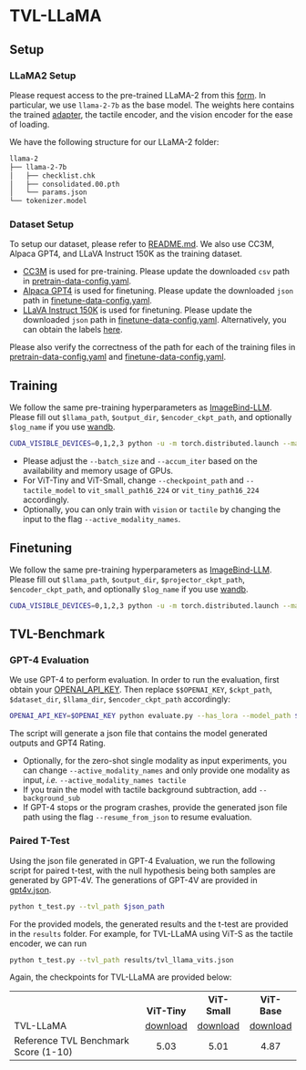 # TVL-LLaMA
## Setup 
### LLaMA2 Setup
Please request access to the pre-trained LLaMA-2 from this [form](https://llama.meta.com/llama-downloads/). In particular, we use `llama-2-7b` as the base model. The weights here contains the trained [adapter](https://arxiv.org/abs/2309.03905), the tactile encoder, and the vision encoder for the ease of loading. 

We have the following structure for our LLaMA-2 folder:
```bash 
llama-2
├── llama-2-7b
│   ├── checklist.chk
│   ├── consolidated.00.pth
│   └── params.json
└── tokenizer.model
```

### Dataset Setup 
To setup our dataset, please refer to [README.md](../README.md). We also use CC3M, Alpaca GPT4, and LLaVA Instruct 150K as the training dataset. 
- [CC3M](https://huggingface.co/datasets/liuhaotian/LLaVA-CC3M-Pretrain-595K) is used for pre-training. Please update the downloaded `csv` path in [pretrain-data-config.yaml](exps/pretrain-data-config.yaml). 
- [Alpaca GPT4](https://github.com/Instruction-Tuning-with-GPT-4/GPT-4-LLM/blob/main/data/alpaca_gpt4_data.json) is used for finetuning. Please update the downloaded `json` path in [finetune-data-config.yaml](exps/finetune-data-config.yaml). 
- [LLaVA Instruct 150K](https://huggingface.co/datasets/liuhaotian/LLaVA-Instruct-150K) is used for finetuning. Please update the downloaded `json` path in [finetune-data-config.yaml](exps/finetune-data-config.yaml). 
Alternatively, you can obtain the labels [here](https://huggingface.co/datasets/mlfu7/Touch-Vision-Language-Dataset/tree/main/labels). 

Please also verify the correctness of the path for each of the training files in [pretrain-data-config.yaml](exps/pretrain-data-config.yaml) and [finetune-data-config.yaml](exps/finetune-data-config.yaml).

## Training
We follow the same pre-training hyperparameters as [ImageBind-LLM](https://github.com/OpenGVLab/LLaMA-Adapter/tree/main/imagebind_LLM). Please fill out `$llama_path`, `$output_dir`, `$encoder_ckpt_path`, and optionally `$log_name` if you use [wandb](https://wandb.ai). 
```bash 
CUDA_VISIBLE_DEVICES=0,1,2,3 python -u -m torch.distributed.launch --master_port=1112 --nproc_per_node=4 --use_env main_pretrain.py --data_config exps/pretrain-data-config.yaml --batch_size 8 --seed 1 --epochs 150 --split_epoch 50 --warmup_epochs 5 --blr 1.0e-4 --weight_decay 0.05 --llama_path $llama_path --output_dir $output_dir --active_modality_names vision tactile --checkpoint_path $encoder_ckpt_path --tactile_model vit_base_patch16_224 --log_name $log_name --crop_tacvis
```
- Please adjust the `--batch_size` and `--accum_iter` based on the availability and memory usage of GPUs. 
- For ViT-Tiny and ViT-Small, change `--checkpoint_path` and `--tactile_model` to `vit_small_path16_224` or `vit_tiny_path16_224` accordingly. 
- Optionally, you can only train with `vision` or `tactile` by changing the input to the flag `--active_modality_names`. 

## Finetuning
We follow the same pre-training hyperparameters as [ImageBind-LLM](https://github.com/OpenGVLab/LLaMA-Adapter/tree/main/imagebind_LLM). Please fill out `$llama_path`, `$output_dir`, `$projector_ckpt_path`, `$encoder_ckpt_path`, and optionally `$log_name` if you use [wandb](https://wandb.ai). 

```bash 
CUDA_VISIBLE_DEVICES=0,1,2,3 python -u -m torch.distributed.launch --master_port=1112 --nproc_per_node=2 --use_env main_finetune.py --data_config exps/finetune-data-config.yaml --batch_size 2 --accum_iter 4 --llama_type llama-2-7b --epochs 4 --warmup_epochs 1 --blr 10e-4 --weight_decay 0.02 --llama_path $llama_path --output_dir $output_dir  --pretrained_path $projector_ckpt_path --active_modality_names tactile vision --checkpoint_path $encoder_ckpt_path --tactile_model vit_small_patch16_224 --log_name $log_name --crop_tacvis
```

## TVL-Benchmark
### GPT-4 Evaluation
We use GPT-4 to perform evaluation. In order to run the evaluation, first obtain your [OPENAI_API_KEY](https://platform.openai.com/api-keys). Then replace `$$OPENAI_KEY`, `$ckpt_path`, `$dataset_dir`, `$llama_dir`, `$encoder_ckpt_path` accordingly:
```bash
OPENAI_API_KEY=$OPENAI_KEY python evaluate.py --has_lora --model_path $ckpt_path --gpt --active_modality_names tactile vision --tactile_model vit_small_patch16_224 --checkpoint_path $encoder_ckpt_path --eval_datasets ssvtp hct --datasets_dir $dataset_dir --llama_dir $llama_dir --crop_tacvis
```
The script will generate a json file that contains the model generated outputs and GPT4 Rating.
- Optionally, for the zero-shot single modality as input experiments, you can change `--active_modality_names` and only provide one modality as input, *i.e.* `--active_modality_names tactile`
- If you train the model with tactile background subtraction, add `--background_sub`
- If GPT-4 stops or the program crashes, provide the generated json file path using the flag `--resume_from_json` to resume evaluation. 

### Paired T-Test
Using the json file generated in GPT-4 Evaluation, we run the following script for paired t-test, with the null hypothesis being both samples are generated by GPT-4V. The generations of GPT-4V are provided in [gpt4v.json](results/gpt4v.json). 
```bash 
python t_test.py --tvl_path $json_path
```
For the provided models, the generated results and the t-test are provided in the `results` folder. For example, for TVL-LLaMA using ViT-S as the tactile encoder, we can run 
```bash 
python t_test.py --tvl_path results/tvl_llama_vits.json
```

Again, the checkpoints for TVL-LLaMA are provided below:
<table><tbody>
<!-- START TABLE -->
<!-- TABLE HEADER -->
<th valign="bottom"></th>
<th valign="bottom">ViT-Tiny</th>
<th valign="bottom">ViT-Small</th>
<th valign="bottom">ViT-Base</th>
<!-- TABLE BODY -->
<tr><td align="left">TVL-LLaMA</td>
<td align="center"><a href='https://huggingface.co/mlfu7/Touch-Vision-Language-Models/resolve/main/ckpt/tvl_llama/tvl_llama_vittiny.pth?download=true'>download</a></td>
<td align="center"><a href='https://huggingface.co/mlfu7/Touch-Vision-Language-Models/resolve/main/ckpt/tvl_llama/tvl_llama_vits.pth?download=true'>download</a></td>
<td align="center"><a href='https://huggingface.co/mlfu7/Touch-Vision-Language-Models/resolve/main/ckpt/tvl_llama/tvl_llama_vitb.pth?download=true'>download</a></td>
</tr>
<tr><td align="left">Reference TVL Benchmark Score (1-10)</td>
<td align="center">5.03</td>
<td align="center">5.01</td>
<td align="center"> 4.87</td>
</tr>
</tbody></table>
